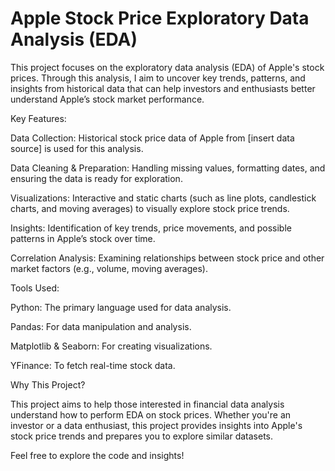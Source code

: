 # Apple Stock Price Exploratory Data Analysis (EDA)


This project focuses on the exploratory data analysis (EDA) of Apple's stock prices. Through this analysis, I aim to uncover key trends, patterns, and insights from historical data that can help investors and enthusiasts better understand Apple’s stock market performance.

Key Features:

Data Collection: Historical stock price data of Apple from [insert data source] is used for this analysis.

Data Cleaning & Preparation: Handling missing values, formatting dates, and ensuring the data is ready for exploration.

Visualizations: Interactive and static charts (such as line plots, candlestick charts, and moving averages) to visually explore stock price trends.

Insights: Identification of key trends, price movements, and possible patterns in Apple’s stock over time.

Correlation Analysis: Examining relationships between stock price and other market factors (e.g., volume, moving averages).

Tools Used:

Python: The primary language used for data analysis.

Pandas: For data manipulation and analysis.

Matplotlib & Seaborn: For creating visualizations.

YFinance: To fetch real-time stock data.

Why This Project?

This project aims to help those interested in financial data analysis understand how to perform EDA on stock prices. Whether you're an investor or a data enthusiast, this project provides insights into Apple's stock price trends and prepares you to explore similar datasets.

Feel free to explore the code and insights!

